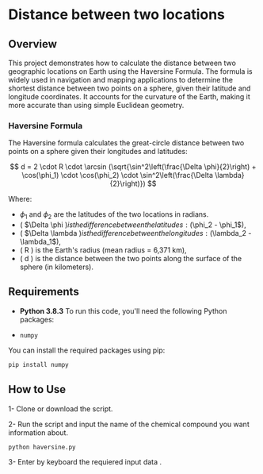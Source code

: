 # Distance between two locations

## Overview

This project demonstrates how to calculate the distance between two geographic locations on Earth using the Haversine Formula. The formula is widely used in navigation and mapping applications to determine the shortest distance between two points on a sphere, given their latitude and longitude coordinates. It accounts for the curvature of the Earth, making it more accurate than using simple Euclidean geometry.


### Haversine Formula

The Haversine formula calculates the great-circle distance between two points on a sphere given their longitudes and latitudes:

$$
d = 2 \cdot R \cdot \arcsin (\sqrt{\sin^2\left(\frac{\Delta \phi}{2}\right) + \cos(\phi_1) \cdot \cos(\phi_2) \cdot \sin^2\left(\frac{\Delta \lambda}{2}\right)})
$$


Where:
- $\phi_1$ and $\phi_2$ are the latitudes of the two locations in radians.
- ( $\Delta \phi $) is the difference between the latitudes: ($\phi_2 - \phi_1$),
- ( $\Delta \lambda $) is the difference between the longitudes: ($\lambda_2 - \lambda_1$),
- \( R \) is the Earth's radius (mean radius = 6,371 km),
- \( d \) is the distance between the two points along the surface of the sphere (in kilometers).


## Requirements

- **Python 3.8.3**
To run this code, you'll need the following Python packages:

- `numpy`

You can install the required packages using pip:

```bash
pip install numpy
```


## How to Use
1- Clone or download the script.

2- Run the script and input the name of the chemical compound you want information about.
```bash
python haversine.py
```
3- Enter by keyboard the requiered input data . 
